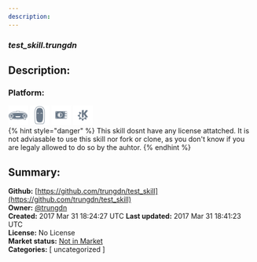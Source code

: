 ```yaml
---
description: 
---
```


### _test_skill.trungdn_  
## Description:  
  
  
  
### Platform:  
 ![Mark I](../.gitbook/assets/mark-1-icon.png)  ![Mark II](../.gitbook/assets/mark-2-icon.png)  ![Picroft](../.gitbook/assets/picroft-icon.png)  ![plasmoid](../.gitbook/assets/kde.png)   
{% hint style="danger" %}
This skill dosnt have any license attatched. It is not adviasable to use this skill nor fork or clone, as you don't know if you are legaly allowed to do so by the auhtor.
{% endhint %}
  
## Summary:  
**Github:** [https://github.com/trungdn/test_skill](https://github.com/trungdn/test_skill)  
**Owner:** [@trungdn](https://github.com/trungdn)  
**Created:** 2017 Mar 31 18:24:27 UTC  **Last updated:** 2017 Mar 31 18:41:23 UTC  
**License:** No License  
**Market status:** [Not in Market](https://market.mycroft.ai/skill/)  
**Categories:** [ uncategorized ]   
